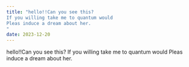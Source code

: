 ```yaml
---
title: "hello!!Can you see this?
If you willing take me to quantum would 
Pleas induce a dream about her.
"
date: 2023-12-20
---
```

hello!!Can you see this?
If you willing take me to quantum would 
Pleas induce a dream about her.
